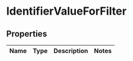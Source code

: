 

# IdentifierValueForFilter


## Properties

| Name | Type | Description | Notes |
|------------ | ------------- | ------------- | -------------|



